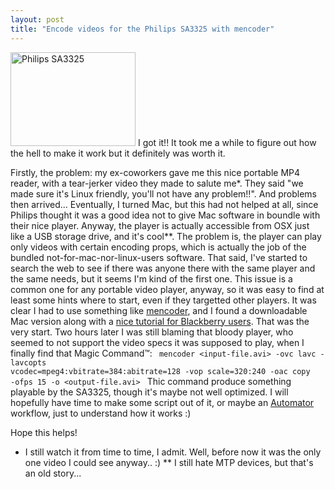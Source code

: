 ```yaml
---
layout: post
title: "Encode videos for the Philips SA3325 with mencoder"
---
```

<img alt="Philips SA3325" src="http://images.ciao.com/iuk/images/products/normal/360/product-6792360.jpg" title="Philips SA3325" class="alignleft" width="200" height="150" />
I got it!! It took me a while to figure out how the hell to make it work but it definitely was worth it.

Firstly, the problem: my ex-coworkers gave me this nice portable MP4 reader, with a tear-jerker video they made to salute me*. They said "we made sure it's Linux friendly, you'll not have any problem!!". And problems then arrived... 
Eventually, I turned Mac, but this had not helped at all, since Philips thought it was a good idea not to give Mac software in boundle with their nice player. Anyway, the player is actually accessible from OSX just like a USB storage drive, and it's cool**. The problem is, the player can play only videos with certain encoding props, which is actually the job of the bundled not-for-mac-nor-linux-users software.
That said, I've started to search the web to see if there was anyone there with the same player and the same needs, but it seems I'm kind of the first one. This issue is a common one for any portable video player, anyway, so it was easy to find at least some hints where to start, even if they targetted other players.
It was clear I had to use something like <a href="http://www4.mplayerhq.hu/">mencoder</a>, and I found a downloadable Mac version along with a <a href="http://www.the8thsign.com/2006/11/22/encode-video-for-the-blackberry-pearl-8100-mac-edition/">nice tutorial for Blackberry users</a>. That was the very start.
Two hours later I was still blaming that bloody player, who seemed to not support the video specs it was supposed to play, when I finally find that Magic Command&trade;:
<code>
mencoder &lt;input-file.avi&gt; -ovc lavc -lavcopts vcodec=mpeg4:vbitrate=384:abitrate=128 -vop scale=320:240 -oac copy -ofps 15 -o &lt;output-file.avi&gt;
</code>
Thic command produce something playable by the SA3325, though it's maybe not well optimized. I will hopefully have time to make some script out of it, or maybe an <a href="http://en.wikipedia.org/wiki/Automator_%28software%29">Automator</a> workflow, just to understand how it works :)

Hope this helps!

* I still watch it from time to time, I admit. Well, before now it was the only one video I could see anyway.. :)
** I still hate MTP devices, but that's an old story...
